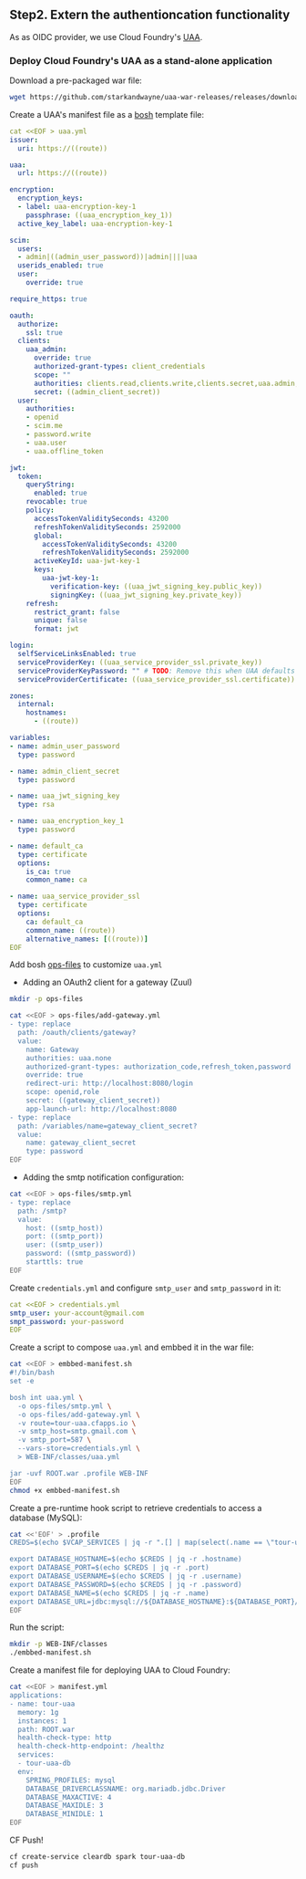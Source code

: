 ## Step2. Extern the authentioncation functionality


As as OIDC provider, we use Cloud Foundry's [UAA](https://github.com/cloudfoundry/uaa).

### Deploy Cloud Foundry's UAA as a stand-alone application

Download a pre-packaged war file:

```bash
wget https://github.com/starkandwayne/uaa-war-releases/releases/download/v4.26.0/cloudfoundry-identity-uaa-4.26.0.war -O ROOT.war
```

Create a UAA's manifest file as a [bosh](https://bosh.io/docs/cli-int/) template file:

```yaml
cat <<EOF > uaa.yml
issuer:
  uri: https://((route))

uaa:
  url: https://((route))

encryption:
  encryption_keys:
  - label: uaa-encryption-key-1
    passphrase: ((uaa_encryption_key_1))
  active_key_label: uaa-encryption-key-1

scim:
  users:
  - admin|((admin_user_password))|admin||||uaa
  userids_enabled: true
  user:
    override: true

require_https: true

oauth:
  authorize:
    ssl: true
  clients:
    uaa_admin:
      override: true
      authorized-grant-types: client_credentials
      scope: ""
      authorities: clients.read,clients.write,clients.secret,uaa.admin,scim.read,scim.write,password.write
      secret: ((admin_client_secret))
  user:
    authorities:
    - openid
    - scim.me
    - password.write
    - uaa.user
    - uaa.offline_token

jwt:
  token:
    queryString:
      enabled: true
    revocable: true
    policy:
      accessTokenValiditySeconds: 43200
      refreshTokenValiditySeconds: 2592000
      global:
        accessTokenValiditySeconds: 43200
        refreshTokenValiditySeconds: 2592000
      activeKeyId: uaa-jwt-key-1
      keys:
        uaa-jwt-key-1:
          verification-key: ((uaa_jwt_signing_key.public_key))
          signingKey: ((uaa_jwt_signing_key.private_key))
    refresh:
      restrict_grant: false
      unique: false
      format: jwt

login:
  selfServiceLinksEnabled: true
  serviceProviderKey: ((uaa_service_provider_ssl.private_key))
  serviceProviderKeyPassword: "" # TODO: Remove this when UAA defaults this value
  serviceProviderCertificate: ((uaa_service_provider_ssl.certificate))

zones:
  internal:
    hostnames:
      - ((route))

variables:
- name: admin_user_password
  type: password

- name: admin_client_secret
  type: password

- name: uaa_jwt_signing_key
  type: rsa

- name: uaa_encryption_key_1
  type: password

- name: default_ca
  type: certificate
  options:
    is_ca: true
    common_name: ca

- name: uaa_service_provider_ssl
  type: certificate
  options:
    ca: default_ca
    common_name: ((route))
    alternative_names: [((route))]
EOF
```

Add bosh [ops-files](https://bosh.io/docs/cli-ops-files/) to customize `uaa.yml`

* Adding an OAuth2 client for a gateway (Zuul)

```bash
mkdir -p ops-files

cat <<EOF > ops-files/add-gateway.yml
- type: replace
  path: /oauth/clients/gateway?
  value:
    name: Gateway
    authorities: uaa.none
    authorized-grant-types: authorization_code,refresh_token,password
    override: true
    redirect-uri: http://localhost:8080/login
    scope: openid,role
    secret: ((gateway_client_secret))
    app-launch-url: http://localhost:8080
- type: replace
  path: /variables/name=gateway_client_secret?
  value:
    name: gateway_client_secret
    type: password
EOF
```

* Adding the smtp notification configuration:

```bash
cat <<EOF > ops-files/smtp.yml
- type: replace
  path: /smtp?
  value:
    host: ((smtp_host))
    port: ((smtp_port))
    user: ((smtp_user))
    password: ((smtp_password))
    starttls: true
EOF
```


Create `credentials.yml` and configure `smtp_user` and `smtp_password` in it:

```yaml
cat <<EOF > credentials.yml
smtp_user: your-account@gmail.com
smpt_password: your-password
EOF
```

Create a script to compose `uaa.yml` and embbed it in the war file:

```bash
cat <<EOF > embbed-manifest.sh 
#!/bin/bash
set -e

bosh int uaa.yml \
  -o ops-files/smtp.yml \
  -o ops-files/add-gateway.yml \
  -v route=tour-uaa.cfapps.io \
  -v smtp_host=smtp.gmail.com \
  -v smtp_port=587 \
  --vars-store=credentials.yml \
  > WEB-INF/classes/uaa.yml

jar -uvf ROOT.war .profile WEB-INF
EOF
chmod +x embbed-manifest.sh 
```

Create a pre-runtime hook script to retrieve credentials to access a database (MySQL):

```bash
cat <<'EOF' > .profile
CREDS=$(echo $VCAP_SERVICES | jq -r ".[] | map(select(.name == \"tour-uaa-db\"))[0].credentials")

export DATABASE_HOSTNAME=$(echo $CREDS | jq -r .hostname)
export DATABASE_PORT=$(echo $CREDS | jq -r .port)
export DATABASE_USERNAME=$(echo $CREDS | jq -r .username)
export DATABASE_PASSWORD=$(echo $CREDS | jq -r .password)
export DATABASE_NAME=$(echo $CREDS | jq -r .name)
export DATABASE_URL=jdbc:mysql://${DATABASE_HOSTNAME}:${DATABASE_PORT}/${DATABASE_NAME}
EOF
```


Run the script:

```bash
mkdir -p WEB-INF/classes
./embbed-manifest.sh 
```

Create a manifest file for deploying UAA to Cloud Foundry:

```bash
cat <<EOF > manifest.yml
applications:
- name: tour-uaa
  memory: 1g
  instances: 1
  path: ROOT.war
  health-check-type: http
  health-check-http-endpoint: /healthz
  services:
  - tour-uaa-db
  env:
    SPRING_PROFILES: mysql
    DATABASE_DRIVERCLASSNAME: org.mariadb.jdbc.Driver
    DATABASE_MAXACTIVE: 4
    DATABASE_MAXIDLE: 3
    DATABASE_MINIDLE: 1
EOF
```

CF Push!

```bash
cf create-service cleardb spark tour-uaa-db
cf push
```
